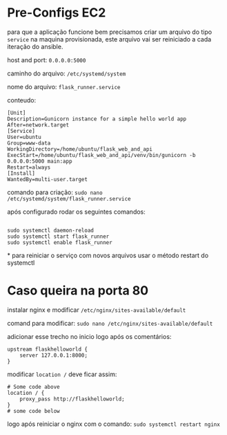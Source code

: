 # Pre-Configs EC2

para que a aplicação funcione bem precisamos criar um arquivo do tipo `service` na maquina provisionada,
este arquivo vai ser reiniciado a cada
iteração do ansible.

host and port:
`0.0.0.0:5000`

caminho do arquivo:
`/etc/systemd/system`

nome do arquivo:
`flask_runner.service`

conteudo:

```
[Unit]
Description=Gunicorn instance for a simple hello world app
After=network.target
[Service]
User=ubuntu
Group=www-data
WorkingDirectory=/home/ubuntu/flask_web_and_api
ExecStart=/home/ubuntu/flask_web_and_api/venv/bin/gunicorn -b 0.0.0.0:5000 main:app
Restart=always
[Install]
WantedBy=multi-user.target

```

comando para criação:
`sudo nano /etc/systemd/system/flask_runner.service`

após configurado rodar os seguintes comandos:

```

sudo systemctl daemon-reload
sudo systemctl start flask_runner
sudo systemctl enable flask_runner

```

\* para reiniciar o serviço com novos arquivos usar o método restart do systemctl

# Caso queira na porta 80

instalar nginx e modificar `/etc/nginx/sites-available/default`

comand para modificar:
`sudo nano /etc/nginx/sites-available/default`

adicionar esse trecho no inicio logo após os comentários:

```
upstream flaskhelloworld {
    server 127.0.0.1:8000;
}
```

modificar `location /` deve ficar assim:

```
# Some code above
location / {
    proxy_pass http://flaskhelloworld;
}
# some code below
```

logo após reiniciar o nginx com o comando:
`sudo systemctl restart nginx`
